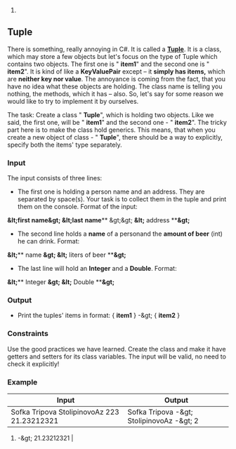 
1.
## Tuple

There is something, really annoying in C#. It is called a [**Tuple**](https://msdn.microsoft.com/en-us/library/system.tuple(v=vs.110).aspx). It is a class, which may store a few objects but let&#39;s focus on the type of Tuple which contains two objects. The first one is &quot; **item1**&quot; and the second one is &quot; **item2**&quot;. It is kind of like a **KeyValuePair** except – it **simply has items,** which are **neither key nor value**. The annoyance is coming from the fact, that you have no idea what these objects are holding. The class name is telling you nothing, the methods, which it has – also. So, let&#39;s say for some reason we would like to try to implement it by ourselves.

The task: Create a class &quot; **Tuple**&quot;, which is holding two objects. Like we said, the first one, will be &quot; **item1**&quot; and the second one - &quot; **item2**&quot;. The tricky part here is to make the class hold generics. This means, that when you create a new object of class - &quot; **Tuple**&quot;, there should be a way to explicitly, specify both the items&#39; type separately.

### Input

The input consists of three lines:

- The first one is holding a person name and an address. They are separated by space(s). Your task is to collect them in the tuple and print them on the console. Format of the input:

**\&lt;first name\&gt; \&lt;last**  **name**** \&gt;\&gt; ****\&lt;**** address ****\&gt;**

- The second line holds a **name** of a personand the **amount of beer** (int) he can drink. Format:

**\&lt;**** name ****\&gt; \&lt;**** liters of beer ****\&gt;**

- The last line will hold an **Integer** and a **Double**. Format:

**\&lt;**** Integer ****\&gt; \&lt;**** Double ****\&gt;**

### Output

- Print the tuples&#39; items in format: { **item1** } -\&gt; { **item2** }

### Constraints

Use the good practices we have learned. Create the class and make it have getters and setters for its class variables. The input will be valid, no need to check it explicitly!

### Example

| **Input** | **Output** |
| --- | --- |
| Sofka Tripova StolipinovoAz 223 21.23212321 | Sofka Tripova -\&gt; StolipinovoAz -\&gt; 2
1. -\&gt; 21.23212321
 |


